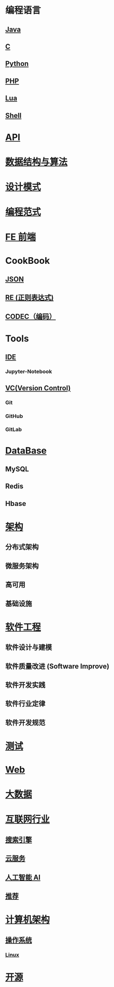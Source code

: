 # 编程语言
## [Java](https://github.com/SunnnyChan/KS-Java)
## [C](KS-Language/L-C/README.md)
## [Python](KS-Language/L-Python/README.md)
## [PHP](KS-Language/L-PHP/README.md)
## [Lua](KS-Language/L-Lua/README.md)
## [Shell](https://github.com/SunnnyChan/two-minutes-of-Shell)

# [API](https://github.com/SunnnyChan/KS-Architecture/tree/master/e_MicroService/APIs)
# [数据结构与算法](https://github.com/SunnnyChan/DS-ALGOs)
# [设计模式](KS-Programme/KS-Prog-DP/README.md)
# [编程范式](KS-Programme/KS-Prog-Paradigms/README.md)

# [FE 前端](KS-FE/README.md)

# CookBook
## [JSON](knowledge-Sys-of-JSON/README.md)
## [RE (正则表达式)](knowledge-Sys-of-RE/README.md)
## [CODEC（编码）](knowledge-Sys-of-CODEC/README.md)

# Tools
## [IDE](KS-Programme-Tools/KS-Programme-Tools-IDE/README.md)
### Jupyter-Notebook
## [VC(Version Control)](KS-Programme-Tools/KS-Programme-Tools-VC/README.md)
### Git
### GitHub
### GitLab

# [DataBase](https://github.com/SunnnyChan/KS-DataBase)
## MySQL
## Redis
## Hbase 

# [架构](https://github.com/SunnnyChan/KS-Architect)
## 分布式架构
## 微服务架构

## 高可用
## 基础设施

# [软件工程](https://github.com/SunnnyChan/KS-SE)
## 软件设计与建模
## 软件质量改进 (Software Improve)
## 软件开发实践
## 软件行业定律
## 软件开发规范

# [测试](https://github.com/SunnnyChan/KS-QA)

# [Web](https://github.com/SunnnyChan/KS-Web)

# [大数据](https://github.com/SunnnyChan/KS-BigData)

# [互联网行业](https://github.com/SunnnyChan/KS-Internet)
## [搜索引擎](https://github.com/SunnnyChan/KS-Internet/tree/master/KS-SearchE)
## [云服务](https://github.com/SunnnyChan/KS-Internet/tree/master/KS-Cloud)
## [人工智能 AI](https://github.com/SunnnyChan/KS-Internet/tree/master/KS-AI)
## [推荐](https://github.com/SunnnyChan/KS-Internet/tree/master/KS-AI/KS-Recommender)

# [计算机架构](KS-CSA/README.md)
## [操作系统](KS-CSA/KS-OS/README.md)
### [Linux]((KS-CSA/KS-Linux/README.md))

# [开源](OpenSource/README.md)

